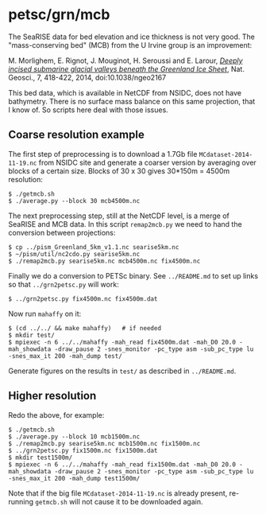 petsc/grn/mcb
=============

The SeaRISE data for bed elevation and ice thickness is not very good.  The
"mass-conserving bed" (MCB) from the U Irvine group is an improvement:

M. Morlighem, E. Rignot, J. Mouginot, H. Seroussi and E. Larour,
[_Deeply incised submarine glacial valleys beneath the Greenland Ice Sheet_](http://www.nature.com/ngeo/journal/vaop/ncurrent/full/ngeo2167.html),
Nat. Geosci., 7, 418-422, 2014, doi:10.1038/ngeo2167

This bed data, which is available in NetCDF from NSIDC, does not have
bathymetry.  There is no surface mass balance on this same projection, that I
know of.  So scripts here deal with those issues.

Coarse resolution example
-------------------------

The first step of preprocessing is to download a 1.7Gb file `MCdataset-2014-11-19.nc`
from NSIDC site and generate a coarser version by averaging over blocks of a
certain size.  Blocks of 30 x 30 gives 30*150m = 4500m resolution:

    $ ./getmcb.sh
    $ ./average.py --block 30 mcb4500m.nc

The next preprocessing step, still at the NetCDF level, is a merge of SeaRISE
and MCB data.  In this script `remap2mcb.py` we need to hand the conversion
between projections:

    $ cp ../pism_Greenland_5km_v1.1.nc searise5km.nc
    $ ~/pism/util/nc2cdo.py searise5km.nc
    $ ./remap2mcb.py searise5km.nc mcb4500m.nc fix4500m.nc

Finally we do a conversion to PETSc binary.  See `../README.md` to set up links
so that `../grn2petsc.py` will work:

    $ ../grn2petsc.py fix4500m.nc fix4500m.dat

Now run `mahaffy` on it:

    $ (cd ../../ && make mahaffy)   # if needed
    $ mkdir test/
    $ mpiexec -n 6 ../../mahaffy -mah_read fix4500m.dat -mah_D0 20.0 -mah_showdata -draw_pause 2 -snes_monitor -pc_type asm -sub_pc_type lu -snes_max_it 200 -mah_dump test/

Generate figures on the results in `test/` as described in `../README.md`.

Higher resolution
-----------------

Redo the above, for example:

    $ ./getmcb.sh
    $ ./average.py --block 10 mcb1500m.nc
    $ ./remap2mcb.py searise5km.nc mcb1500m.nc fix1500m.nc
    $ ../grn2petsc.py fix1500m.nc fix1500m.dat
    $ mkdir test1500m/
    $ mpiexec -n 6 ../../mahaffy -mah_read fix1500m.dat -mah_D0 20.0 -mah_showdata -draw_pause 2 -snes_monitor -pc_type asm -sub_pc_type lu -snes_max_it 200 -mah_dump test1500m/

Note that if the big file `MCdataset-2014-11-19.nc` is already present,
re-running `getmcb.sh` will not cause it to be downloaded again.

